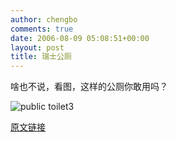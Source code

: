 ```yaml
---
author: chengbo
comments: true
date: 2006-08-09 05:08:51+00:00
layout: post
title: 瑞士公厕
---
```


啥也不说，看图，这样的公厕你敢用吗？

![public toilet3](http://www.yatblog.com/wp-content/uploads/2006/08/swisspublictoilet03.jpg)

[原文链接](http://www.yatblog.com/2006/08/08/swiss-public-toilet/)
